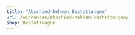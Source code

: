 ```yaml
---
title: "Abschied-Nehmen Bestattungen"
url: /winnenden/abschied-nehmen-bestattungen/
shop: Bestattungen
---
```


